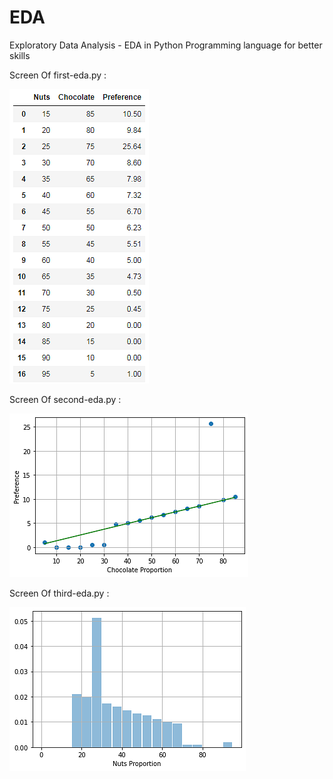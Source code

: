# EDA

Exploratory Data Analysis - EDA in Python Programming language for better skills

Screen Of first-eda.py :

![](first-eda-screen.png)

Screen Of second-eda.py :

![](second-eda-screen.png)

Screen Of third-eda.py :

![](third-eda-screen.png)